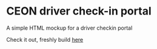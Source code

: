 # CEON driver check-in portal
A simple HTML mockup for a driver checkin portal 

Check it out, freshly build [here](https://ovidiuchis.github.io/ceonmockup/cauta)
